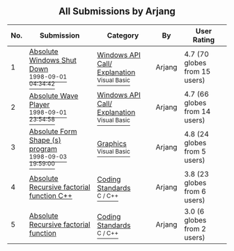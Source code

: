 ﻿<div align="center">

## All Submissions by Arjang

</div>

No.  | Submission | Category | By   | User Rating
---- | ---------- | -------- | ---- | -----------
1 | [Absolute Windows Shut Down<br /><sup>1998-09-01 04:34:42</sup>](https://github.com/Planet-Source-Code/arjang-absolute-windows-shut-down__1-11156) | [Windows API Call/ Explanation<br /><sup>Visual Basic</sup>](../ByCategory/windows-api-call-explanation__1-39.md) | Arjang | 4.7 (70 globes from 15 users)
2 | [Absolute Wave Player<br /><sup>1998-09-01 23:54:58</sup>](https://github.com/Planet-Source-Code/arjang-absolute-wave-player__1-11180) | [Windows API Call/ Explanation<br /><sup>Visual Basic</sup>](../ByCategory/windows-api-call-explanation__1-39.md) | Arjang | 4.7 (66 globes from 14 users)
3 | [Absolute Form Shape \(s\) program<br /><sup>1998-09-03 19:59:00</sup>](https://github.com/Planet-Source-Code/arjang-absolute-form-shape-s-program__1-11217) | [Graphics<br /><sup>Visual Basic</sup>](../ByCategory/graphics__1-46.md) | Arjang | 4.8 (24 globes from 5 users)
4 | [Absolute Recursive factorial function C\+\+<br />](https://github.com/Planet-Source-Code/arjang-absolute-recursive-factorial-function-c__3-753) | [Coding Standards<br /><sup>C / C++</sup>](../ByCategory/coding-standards__3-32.md) | Arjang | 3.8 (23 globes from 6 users)
5 | [Absolute Recursive factorial function<br />](https://github.com/Planet-Source-Code/arjang-absolute-recursive-factorial-function__3-752) | [Coding Standards<br /><sup>C / C++</sup>](../ByCategory/coding-standards__3-32.md) | Arjang | 3.0 (6 globes from 2 users)
